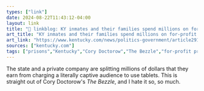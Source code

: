 ```yaml
---
types: ["link"]
date: 2024-08-22T11:43:12-04:00
layout: link
title: "🔗 linkblog: KY inmates and their families spend millions on for-profit computer tablets'"
art_title: "KY inmates and their families spend millions on for-profit computer tablets"
art_link: "https://www.kentucky.com/news/politics-government/article291264970.html"
sources: ["kentucky.com"]
tags: ["prisons","Kentucky","Cory Doctorow","The Bezzle","for-profit prisons"]
---
```

The state and a private company are splitting millions of dollars that they earn from charging a literally captive audience to use tablets. This is straight out of Cory Doctorow's *The Bezzle*, and I hate it so, so much.
